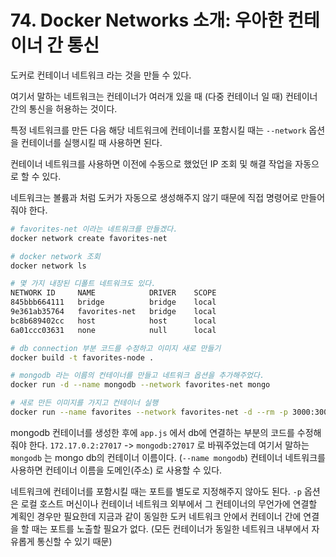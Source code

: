 # 74. Docker Networks 소개: 우아한 컨테이너 간 통신

도커로 컨테이너 네트워크 라는 것을 만들 수 있다.

여기서 말하는 네트워크는 컨테이너가 여러개 있을 때 (다중 컨테이너 일 때) 컨테이너 간의 통신을 허용하는 것이다.

특정 네트워크를 만든 다음 해당 네트워크에 컨테이너를 포함시킬 때는 `--network` 옵션을 컨테이너를 실행시킬 때 사용하면 된다.

컨테이너 네트워크를 사용하면 이전에 수동으로 했었던 IP 조회 및 해결 작업을 자동으로 할 수 있다.

네트워크는 볼륨과 처럼 도커가 자동으로 생성해주지 않기 때문에 직접 명령어로 만들어줘야 한다. 

```bash
# favorites-net 이라는 네트워크를 만들겠다.
docker network create favorites-net

# docker network 조회
docker network ls

# 몇 가지 내장된 디폴트 네트워크도 있다.
NETWORK ID     NAME            DRIVER    SCOPE
845bbb664111   bridge          bridge    local
9e361ab35764   favorites-net   bridge    local
bc8b689402cc   host            host      local
6a01ccc03631   none            null      local


```


```bash
# db connection 부분 코드를 수정하고 이미지 새로 만들기
docker build -t favorites-node .

# mongodb 라는 이름의 컨테이너를 만들고 네트워크 옵션을 추가해주었다. 
docker run -d --name mongodb --network favorites-net mongo

# 새로 만든 이미지를 가지고 컨테이너 실행
docker run --name favorites --network favorites-net -d --rm -p 3000:3000 favorites-node
```

mongodb 컨테이너를 생성한 후에 `app.js` 에서 db에 연결하는 부분의 코드를 수정해줘야 한다. `172.17.0.2:27017` -> `mongodb:27017` 로 바꿔주었는데 여기서 말하는 `mongodb` 는 mongo db의 컨테이너 이름이다. (`--name mongodb`)
컨테이너 네트워크를 사용하면 컨테이너 이름을 도메인(주소) 로 사용할 수 있다.

네트워크에 컨테이너를 포함시킬 때는 포트를 별도로 지정해주지 않아도 된다. `-p` 옵션은 로컬 호스트 머신이나 컨테이너 네트워크 외부에서 그 컨테이너의 무언가에 연결할 계획인 경우만 필요한데 지금과 같이 동일한 도커 네트워크 안에서 컨테이너 간에 연결을 할 때는 포트를 노출할 필요가 없다. (모든 컨테이너가 동일한 네트워크 내부에서 자유롭게 통신할 수 있기 때문)



